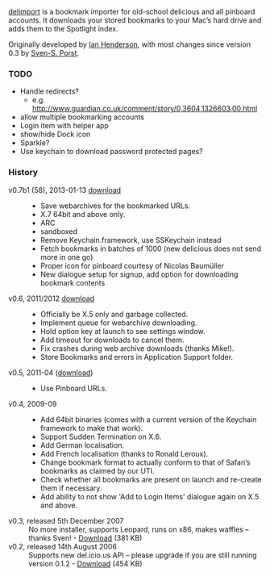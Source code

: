 [delimport](http://ianhenderson.org/delimport.html) is a bookmark importer for old-school delicious and all pinboard accounts. It downloads your stored bookmarks to your Mac’s hard drive and adds them to the Spotlight index.

Originally developed by [Ian Henderson](http://ianhenderson.org/), with most changes since version 0.3 by [Sven-S. Porst](http://earthlingsoft.net/ssp/).


### TODO
* Handle redirects?
    * e.g. http://www.guardian.co.uk/comment/story/0,3604,1326603,00.html
* allow multiple bookmarking accounts
* Login item with helper app
* show/hide Dock icon
* Sparkle?
* Use keychain to download password protected pages?


### History
<dl>
<dt>v0.7b1 (58), 2013-01-13 <a href="http://earthlingsoft.net/beta/delimport0.7b1.zip">download</a></dt>
<dd>
<ul>
<li>Save webarchives for the bookmarked URLs.</li>
<li>X.7 64bit and above only.</li>
<li>ARC</li>
<li>sandboxed</li>
<li>Remove Keychain.framework, use SSKeychain instead</li>
<li>Fetch bookmarks in batches of 1000 (new delicious does not send more in one go)</li>
<li>Proper icon for pinboard courtesy of Nicolas Baumüller</li>
<li>New dialogue setup for signup, add option for downloading bookmark contents</li>
</ul>
</dd>

<dt>v0.6, 2011/2012 <a href="http://earthlingsoft.net/beta/delimport0.6.zip">download</a></dt>
<dd>
<ul>
<li>Officially be X.5 only and garbage collected.</li>
<li>Implement queue for webarchive downloading.</li>
<li>Hold option key at launch to see settings window.</li>
<li>Add timeout for downloads to cancel them.</li>
<li>Fix crashes during web archive downloads (thanks Mike!).</li>
<li>Store Bookmarks and errors in Application Support folder.</li>
</ul>

<dt>v0.5, 2011-04 (<a href="http://earthlingsoft.net/beta/delimport0.5.zip">download</a>)</dt>
<dd>
<ul>
<li>
Use Pinboard URLs.
</li>
</ul>
</dd>

<dt>v0.4, 2009-09</dt>
<dd>
<ul>
<li>
Add 64bit binaries (comes with a current version of the Keychain framework to make that work).
</li><li>
Support Sudden Termination on X.6.
</li><li>
Add German localisation.
</li><li>
Add French localisation (thanks to Ronald Leroux).
</li><li>
Change bookmark format to actually conform to that of Safari’s bookmarks as claimed by our UTI.
</li><li>
Check whether all bookmarks are present on launch and re-create them if necessary.
</li><li>
Add ability to not show 'Add to Login Items' dialogue again on X.5 and above.
</li>
</ul>
</dd>

<dt>v0.3, released 5th December 2007</dt>
<dd>
No more installer, supports Leopard, runs on x86, makes waffles – thanks Sven! - <a href="http://ianhenderson.org/download/delimport.zip">Download</a> (381 KB)
</dd>

<dt>v0.2, released 14th August 2006</dt>
<dd>
Supports new del.icio.us API – please upgrade if you are still running version 0.1.2 - <a href="http://ianhenderson.org/download/delimport%200.2.dmg">Download</a> (454 KB)
</dd>

